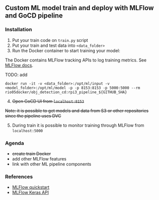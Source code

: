 ## Custom ML model train and deploy with MLFlow and GoCD pipeline

### Installation

1. Put your train code on `train.py` script
2. Put your train and test data into `<data_folder>`
3. Run the Docker container to start training your model:

The Docker contains MLFlow tracking APIs to log training metrics. See [MLFlow docs](https://www.mlflow.org/docs/latest/tracking.html).

TODO: add 

```console
docker run -it -v <data_folder>:/opt/ml/input -v <model_folder>:/opt/ml/model -p -p 8153:8153 -p 5000:5000 --rm rio05docker/obj_detection_cd:rpi3_pipeline_${GITHUB_SHA}
```

4. ~~Open GoCD UI from `localhost:8153`~~

~~Note: it is possible to get models and data from S3 or other repositories since the pipeline uses DVC~~

5. During train it is possible to monitor training through MLFlow from `localhost:5000`


### Agenda

* ~~create train Docker~~
* add other MLFlow features
* link with other ML pipeline components

### References

* [MLFlow quickstart](https://www.mlflow.org/docs/latest/quickstart.html#downloading-the-quickstart)
* [MLFlow Keras API](https://www.mlflow.org/docs/latest/python_api/mlflow.keras.html)
